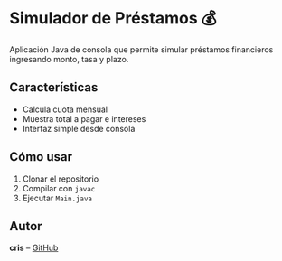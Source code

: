 # Simulador de Préstamos 💰

Aplicación Java de consola que permite simular préstamos financieros ingresando monto, tasa y plazo.

## Características

- Calcula cuota mensual
- Muestra total a pagar e intereses
- Interfaz simple desde consola

## Cómo usar

1. Clonar el repositorio
2. Compilar con `javac`
3. Ejecutar `Main.java`

## Autor

**cris** – [GitHub](https://github.com/criseijas)
